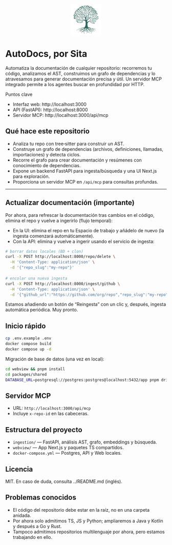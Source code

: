<p align="center">
  <img src="../webview/apps/webapp/public/favicon.svg" alt="OpenDocs by Sita" width="96" height="96" />
</p>

# AutoDocs, por Sita

Automatiza la documentación de cualquier repositorio: recorremos tu código, analizamos el AST, construimos un grafo de dependencias y lo atravesamos para generar documentación precisa y útil. Un servidor MCP integrado permite a los agentes buscar en profundidad por HTTP.

Puntos clave

- Interfaz web: http://localhost:3000
- API (FastAPI): http://localhost:8000
- Servidor MCP: http://localhost:3000/api/mcp

## Qué hace este repositorio

- Analiza tu repo con tree‑sitter para construir un AST.
- Construye un grafo de dependencias (archivos, definiciones, llamadas, importaciones) y detecta ciclos.
- Recorre el grafo para crear documentación y resúmenes con conocimiento de dependencias.
- Expone un backend FastAPI para ingesta/búsqueda y una UI Next.js para exploración.
- Proporciona un servidor MCP en `/api/mcp` para consultas profundas.

---

## Actualizar documentación (importante)

Por ahora, para refrescar la documentación tras cambios en el código, elimina el repo y vuelve a ingerirlo (flujo temporal):

- En la UI: elimina el repo en tu Espacio de trabajo y añádelo de nuevo (la ingesta comenzará automáticamente).
- Con la API: elimina y vuelve a ingerir usando el servicio de ingesta:

```bash
# borrar datos locales (BD + clon)
curl -X POST http://localhost:8000/repo/delete \
  -H 'Content-Type: application/json' \
  -d '{"repo_slug":"my-repo"}'

# encolar una nueva ingesta
curl -X POST http://localhost:8000/ingest/github \
  -H 'Content-Type: application/json' \
  -d '{"github_url":"https://github.com/org/repo","repo_slug":"my-repo","force_full":false}'
```

Estamos añadiendo un botón de “Reingesta” con un clic y, después, ingesta automática periódica. Muy pronto.

## Inicio rápido

```bash
cp .env.example .env
docker compose build
docker compose up -d
```

Migración de base de datos (una vez en local):

```bash
cd webview && pnpm install
cd packages/shared
DATABASE_URL=postgresql://postgres:postgres@localhost:5432/app pnpm drizzle-kit push --config drizzle.main.config.ts
```

## Servidor MCP

- URL: `http://localhost:3000/api/mcp`
- Incluye `x-repo-id` en las cabeceras.

## Estructura del proyecto

- `ingestion/` — FastAPI, análisis AST, grafo, embeddings y búsqueda.
- `webview/` — App Next.js y paquetes TS compartidos.
- `docker-compose.yml` — Postgres, API y Web locales.

## Licencia

MIT. En caso de duda, consulta ../README.md (inglés).

## Problemas conocidos

- El código del repositorio debe estar en la raíz, no en una carpeta anidada.
- Por ahora solo admitimos TS, JS y Python; ampliaremos a Java y Kotlin y después a Go y Rust.
- Tampoco admitimos repositorios multilenguaje por ahora, pero estamos trabajando en ello.

